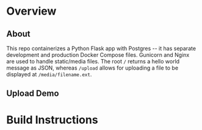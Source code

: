 # Overview
## About
This repo containerizes a Python Flask app with Postgres -- it has separate development and production Docker Compose files. Gunicorn and Nginx are used to handle static/media files. The root `/` returns a hello world message as JSON, whereas `/upload` allows for uploading a file to be displayed at `/media/filename.ext`.

## Upload Demo

# Build Instructions
